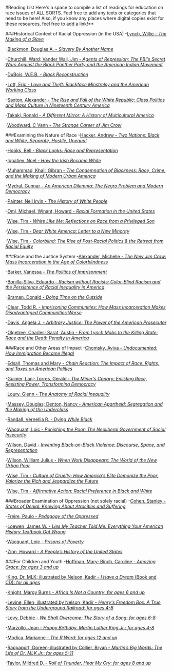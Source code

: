 #Reading List
Here's a space to compile a list of readings for education on race issues of ALL SORTS. Feel free to add any texts or categories that need to be here! Also, if you know any places where digital copies exist for these resources, feel free to add a link!**

###Historical Context of Racial Oppression (in the USA)
-[Lynch, Willie - *The Making of a Slave*](http://www.iupui.edu/~blacksu/PDF%20Documents/Documents/WillieLynchLetter.pdf)

-[Blackmon, Douglas A. - *Slavery By Another Name*](http://www.amazon.com/Slavery-Another-Name-Re-Enslavement-Americans/dp/0385722702)

-[Churchill, Ward; Vander Wall, Jim -  *Agents of Repression: The FBI's Secret Wars Against the Black Panther Party and the American Indian Movement*](http://www.amazon.com/Agents-Repression-Against-American-Movement/dp/0896082938/ref=sr_1_1?ie=UTF8&qid=1422491699&sr=8-1&keywords=Agents+of+Repression%3A+The+FBI%27s+Secret+Wars+Against+the+Black+Panther+Party+and+the+American+Indian+Movement%22)

-[DuBois, W.E.B. - *Black Reconstruction*](http://www.socialism.com/drupal-6.8/sites/all/pdf/class/Du%20Bois-Black%20Reconstruction%20in%20America.PDF)

-[Lott, Eric - *Love and Theft: Blackface Minstrelsy and the American Working Class*](http://www.goodreads.com/book/show/166888.Love_and_Theft?from_search=true)

-[Saxton, Alexander - *The Rise and Fall of the White Republic: Class Politics and Mass Culture in Nineteenth Century America*](http://www.goodreads.com/book/show/334358.The_Rise_and_Fall_of_the_White_Republic?from_search=true)

-[Takaki, Ronald - *A Different Mirror: A History of Multicultural America*](http://www.goodreads.com/book/show/37564.A_Different_Mirror?from_search=true)

-[Woodward, C Vann - *The Strange Career of Jim Crow*](http://www.goodreads.com/book/show/97484.The_Strange_Career_of_Jim_Crow)

###Examining the Nature of Race
-[Hacker, Andrew - *Two Nations: Black and White, Separate, Hostile, Unequal*](http://www.goodreads.com/book/show/346796.Two_Nations?from_search=true)

-[Hooks, Bell - *Black Looks: Race and Representation*](http://www.goodreads.com/book/show/529568.Black_Looks?from_search=true)

-[Ignatiev, Noel - *How the Irish Became White*](http://www.goodreads.com/book/show/305686.How_the_Irish_Became_White?from_search=true)

-[Muhammad, Khalil Gibran - *The Condemnation of Blackness: Race, Crime, and the Making of Modern Urban America*](http://www.goodreads.com/book/show/7093931-the-condemnation-of-blackness?from_search=true)

-[Mydral, Gunnar - *An American Dilemma: The Negro Problem and Modern Democracy*](http://www.goodreads.com/book/show/781857.An_American_Dilemma?from_search=true)

-[Painter, Nell Irvin - *The History of White People*](http://www.goodreads.com/book/show/6919721-the-history-of-white-people?from_search=true)

-[Omi, Michael, Winant, Howard - *Racial Formation in the United States*](http://www.goodreads.com/book/show/248626.Racial_Formation_in_the_United_States)

-[Wise, Tim - *White Like Me: Reflections on Race from a Privileged Son*](http://www.goodreads.com/book/show/88362.White_Like_Me)

-[Wise, Tim - *Dear White America: Letter to a New Minority*](http://www.goodreads.com/book/show/10873538-dear-white-america)

-[Wise, Tim - *Colorblind: The Rise of Post-Racial Politics & the Retreat from Racial Equity*](http://www.goodreads.com/book/show/7016267-colorblind)

###Race and the Justice System
-[Alexander, Michelle - *The New Jim Crow: Mass Incarceration in the Age of Colorblindness*](http://www.goodreads.com/book/show/6792458-the-new-jim-crow)

-[Barker, Vanessa - *The Politics of Imprisonment*](http://www.goodreads.com/book/show/7176814-the-politics-of-imprisonment)

-[Bonilla-Silva, Eduardo -  *Racism without Racists: Color-Blind Racism and the Persistence of Racial Inequality in America*](http://www.goodreads.com/book/show/433281.Racism_without_Racists)

-[Braman, Donald - *Doing Time on the Outside*](http://www.goodreads.com/book/show/773485.Doing_Time_on_the_Outside)

-[Clear, Todd R. - *Imprisoning Communities: How Mass Incarceration Makes Disadvantaged Communities Worse*](http://www.amazon.com/Imprisoning-Communities-Incarceration-Disadvantaged-Neighborhoods-ebook/dp/B0054WBMU6/ref=sr_1_fkmr0_1?ie=UTF8&qid=1423792948&sr=8-1-fkmr0&keywords=Clear%2C+Todd+R.+-+%22Imprisoning+Communities%3A+How+Mass+Incarceration+Makes+Disadvantaged+Communities+Worse%22)

-[Davis, Angela J. - *Arbitrary Justice: The Power of the American Prosecutor*](http://www.goodreads.com/book/show/221708.Arbitrary_Justice)

-[Olgetree, Charles; Sarat, Austin - *From Lynch Mobs to the Killing State: Race and the Death Penalty in America*](http://www.goodreads.com/book/show/2744324-from-lynch-mobs-to-the-killing-state)


###Race and Other Areas of Impact
-[Chomsky, Aviva  - *Undocumented: How Immigration Became Illegal*](http://www.goodreads.com/book/show/18339763-undocumented)

-[Edsall, Thomas and Mary - *Chain Reaction: The Impact of Race, Rights, and Taxes on American Politics*](http://www.goodreads.com/book/show/350361.Chain_Reaction)

-[Guinier, Lani; Torres, Gerald - *The Miner's Canary: Enlisting Race, Resisting Power, Transforming Democracy*](http://www.goodreads.com/book/show/17631.The_Miner_s_Canary)

-[Loury, Glenn - *The Anatomy of Racial Inequality*](http://www.goodreads.com/book/show/330838.The_Anatomy_of_Racial_Inequality)

-[Massey, Douglas; Denton, Nancy - *American Apartheid: Segregation and the Making of the Underclass*](http://www.goodreads.com/book/show/252034.American_Apartheid)

-[Randall, Vernellia R. - *Dying While Black*](http://www.amazon.com/Dying-While-Black-Vernellia-Randall/dp/0977916006)

-[Wacquant, Loic - *Punishing the Poor: The Neoliberal Government of Social Insecurity*](http://www.goodreads.com/book/show/6504869-punishing-the-poor)

-[Wilson, David - *Inventing Black-on-Black Violence: Discourse, Space, and Representation*](http://www.goodreads.com/book/show/2135573.Inventing_Black_On_Black_Violence)

-[Wilson, William Julius - *When Work Disappears: The World of the New Urban Poor*](http://www.goodreads.com/book/show/120365.When_Work_Disappears)

-[Wise, Tim - *Culture of Cruelty: How America's Elite Demonize the Poor, Valorize the Rich and Jeopardize the Future*](http://www.goodreads.com/book/show/17675069-culture-of-cruelty)

-[Wise, Tim  - *Affirmative Action: Racial Preference in Black and White*](http://www.goodreads.com/book/show/911753.Affirmative_Action)

###Broader Examination of Oppression (not solely racial)
-[Cohen, Stanley - *States of Denial: Knowing About Atrocities and Suffering*](http://www.goodreads.com/book/show/208984.States_of_Denial)

-[Freire, Paulo - *Pedagogy of the Oppressed*](http://www.goodreads.com/book/show/72657.Pedagogy_of_the_Oppressed)

-[Loewen, James W. - *Lies My Teacher Told Me: Everything Your American History Textbook Got Wrong*](http://www.goodreads.com/book/show/296662.Lies_My_Teacher_Told_Me)

-[Wacquant, Loic - *Prisons of Poverty*](http://www.goodreads.com/book/show/6506298-prisons-of-poverty)

-[Zinn, Howard - *A People’s History of the United States*](http://www.goodreads.com/book/show/2767.A_People_s_History_of_the_United_States)

###For Children and Youth
-[Hoffman, Mary; Binch, Caroline - *Amazing Grace*: *for ages 3 and up*](http://www.goodreads.com/book/show/765193.Amazing_Grace)

-[King, Dr. MLK; illustrated by Nelson, Kadir - *I Have a Dream* (Book and CD): *for all ages*](http://www.goodreads.com/book/show/16029151-i-have-a-dream)

-[Knight, Margy Burns - *Africa Is Not a Country*: *for ages 6 and up*](http://www.goodreads.com/book/show/550120.Africa_Is_Not_a_Country)

-[Levine, Ellen; illustrated by Nelson, Kadir - *Henry's Freedom Box: A True Story from the Underground Railroad*: *for ages 4-8*](http://www.goodreads.com/book/show/315882.Henry_s_Freedom_Box)

-[Levy, Debbie - *We Shall Overcome: The Story of a Song*: *for ages 6-8*](http://www.goodreads.com/book/show/17899628-we-shall-overcome)

-[Marzollo, Jean - *Happy Birthday, Martin Luther King Jr.*: *for ages 4-8*](http://www.goodreads.com/book/show/225077.Happy_Birthday_Martin_Luther_King_Jr_)

-[Modica, Marianne - *The R Word*: *for ages 12 and up*](https://www.goodreads.com/book/show/13086526-the-r-word)

-[Rappaport, Doreen; illustrated by Collier, Bryan - *Martin’s Big Words: The Life of Dr. MLK Jr.*: *for ages 5-11*](http://www.goodreads.com/book/show/160943.Martin_s_Big_Words)

-[Taylor, Mildred D. - *Roll of Thunder, Hear My Cry*: *for ages 8 and up*](http://www.goodreads.com/book/show/310459.Roll_of_Thunder_Hear_My_Cry)
